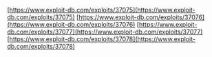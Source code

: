 [https://www.exploit-db.com/exploits/37075](https://www.exploit-db.com/exploits/37075)
[https://www.exploit-db.com/exploits/37076](https://www.exploit-db.com/exploits/37076)
[https://www.exploit-db.com/exploits/37077](https://www.exploit-db.com/exploits/37077)
[https://www.exploit-db.com/exploits/37078](https://www.exploit-db.com/exploits/37078)
